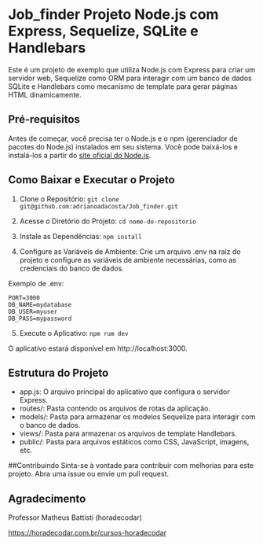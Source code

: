 # Job_finder Projeto Node.js com Express, Sequelize, SQLite e Handlebars

Este é um projeto de exemplo que utiliza Node.js com Express para criar um servidor web, Sequelize como ORM para interagir com um banco de dados SQLite e Handlebars como mecanismo de template para gerar páginas HTML dinamicamente.

## Pré-requisitos
Antes de começar, você precisa ter o Node.js e o npm (gerenciador de pacotes do Node.js) instalados em seu sistema. Você pode baixá-los e instalá-los a partir do [site oficial do Node.js](https://nodejs.org/en/download).

## Como Baixar e Executar o Projeto
1. Clone o Repositório: `git clone git@github.com:adrianoadacosta/Job_finder.git`

2. Acesse o Diretório do Projeto: `cd nome-do-repositorio`

3. Instale as Dependências: `npm install`

4. Configure as Variáveis de Ambiente: 
Crie um arquivo .env na raiz do projeto e configure as variáveis de ambiente necessárias, como as credenciais do banco de dados.

 Exemplo de .env:
 ```
 PORT=3000
 DB_NAME=mydatabase
 DB_USER=myuser
 DB_PASS=mypassword
 ```

5. Execute o Aplicativo:
`npm rum dev`

O aplicativo estará disponível em http://localhost:3000.

## Estrutura do Projeto
* app.js: O arquivo principal do aplicativo que configura o servidor Express.
* routes/: Pasta contendo os arquivos de rotas da aplicação.
* models/: Pasta para armazenar os modelos Sequelize para interagir com o banco de dados.
* views/: Pasta para armazenar os arquivos de template Handlebars.
* public/: Pasta para arquivos estáticos como CSS, JavaScript, imagens, etc.

##Contribuindo
Sinta-se à vontade para contribuir com melhorias para este projeto. Abra uma issue ou envie um pull request.

## Agradecimento

Professor Matheus Battisti (horadecodar)

https://horadecodar.com.br/cursos-horadecodar



